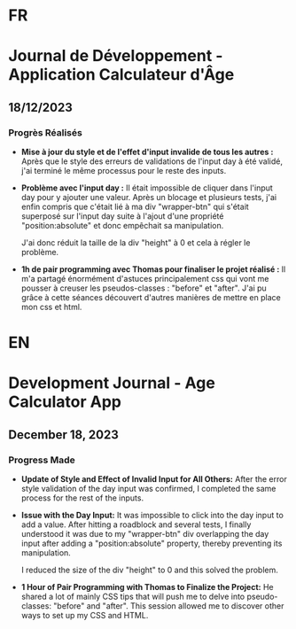 # FR

# Journal de Développement - Application Calculateur d'Âge

## 18/12/2023

### Progrès Réalisés

- **Mise à jour du style et de l'effet d'input invalide de tous les autres :**
  Après que le style des erreurs de validations de l'input day à été validé, j'ai terminé le même processus pour le reste des inputs.

- **Problème avec l'input day :**
  Il était impossible de cliquer dans l'input day pour y ajouter une valeur.
  Après un blocage et plusieurs tests, j'ai enfin compris que c'était lié à ma div "wrapper-btn" qui s'était superposé sur l'input day suite à l'ajout d'une propriété "position:absolute" et donc empêchait sa manipulation.

  J'ai donc réduit la taille de la div "height" à 0 et cela à régler le problème.

- **1h de pair programming avec Thomas pour finaliser le projet réalisé :**
  Il m'a partagé énormément d'astuces principalement css qui vont me pousser à creuser les pseudos-classes : "before" et "after".
  J'ai pu grâce à cette séances découvert d'autres manières de mettre en place mon css et html.

# EN

# Development Journal - Age Calculator App

## December 18, 2023

### Progress Made

- **Update of Style and Effect of Invalid Input for All Others:**
  After the error style validation of the day input was confirmed, I completed the same process for the rest of the inputs.

- **Issue with the Day Input:**
  It was impossible to click into the day input to add a value.
  After hitting a roadblock and several tests, I finally understood it was due to my "wrapper-btn" div overlapping the day input after adding a "position:absolute" property, thereby preventing its manipulation.

  I reduced the size of the div "height" to 0 and this solved the problem.

- **1 Hour of Pair Programming with Thomas to Finalize the Project:**
  He shared a lot of mainly CSS tips that will push me to delve into pseudo-classes: "before" and "after".
  This session allowed me to discover other ways to set up my CSS and HTML.
